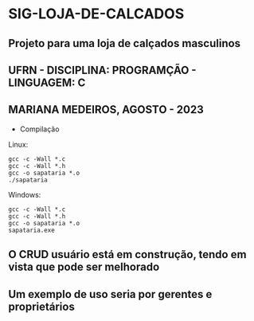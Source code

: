 # SIG-LOJA-DE-CALCADOS

## Projeto para uma loja de calçados masculinos
## UFRN - DISCIPLINA: PROGRAMÇÃO - LINGUAGEM: C
## MARIANA MEDEIROS, AGOSTO - 2023


- Compilação

Linux:

    gcc -c -Wall *.c
    gcc -c -Wall *.h
    gcc -o sapataria *.o
    ./sapataria

Windows:

    gcc -c -Wall *.c
    gcc -c -Wall *.h
    gcc -o sapataria *.o
    sapataria.exe

## O CRUD usuário está em construção, tendo em vista que pode ser melhorado
## Um exemplo de uso seria por gerentes e proprietários




